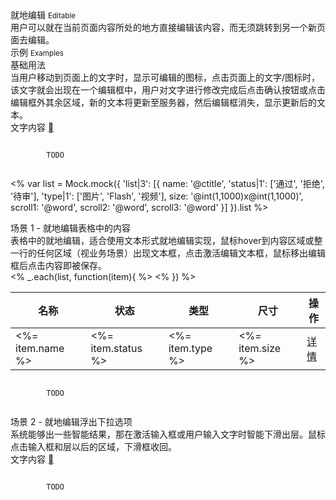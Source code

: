 <div class="mb40">
    <div class="fontsize-20">就地编辑 <small>Editable</small></div>
    <div class="color-999 mt4">用户可以就在当前页面内容所处的地方直接编辑该内容，而无须跳转到另一个新页面去编辑。</div>
</div>

<div class="fontsize-16 mb10">示例 <small>Examples</small></div>

<div class="example">
    <div class="content">
        <div class="content-header">
            <div>基础用法</div>
            <div class="color-999 mt6">当用户移动到页面上的文字时，显示可编辑的图标，点击页面上的文字/图标时，该文字就会出现在一个编辑框中，用户对文字进行修改完成后点击确认按钮或点击编辑框外其余区域，新的文本将更新至服务器，然后编辑框消失，显示更新后的文本。</div>
        </div>
        <div class="content-body">
            <!-- <span bx-name="components/editable">文字内容</span> -->
            <div id="case-base">
                <span>文字内容</span>
                <a href="javascript:;" class="brixfont color-ccc">&#xe604;</a>
                <input value="文字内容" style="display: none;">
            </div>
        </div>
    </div>
    <pre class="example-pre"><code class="hljs html">
        TODO
    </code></pre>
</div>

<% 
    var list = Mock.mock({
        'list|3': [{
            name: '@ctitle',
            'status|1': ['通过', '拒绝', '待审'],
            'type|1': ['图片', 'Flash', '视频'],
            size: '@int(1,1000)x@int(1,1000)',
            scroll1: '@word',
            scroll2: '@word',
            scroll3: '@word'
        }]
    }).list
%>

<div class="example">
    <div class="content">
        <div class="content-header">
            <div>场景 1 - 就地编辑表格中的内容</div>
            <div class="color-999 mt6">表格中的就地编辑，适合使用文本形式就地编辑实现，鼠标hover到内容区域或整一行的任何区域（视业务场景）出现文本框，点击激活编辑文本框，鼠标移出编辑框后点击内容即被保存。</div>
        </div>
        <div class="content-body">
            <table bx-name="components/table" class="table table-hover table-fixed ">
                <thead>
                    <tr>
                        <th class="nowrap">名称</th>
                        <th class="nowrap">状态</th>
                        <th class="nowrap">类型</th>
                        <th class="nowrap">尺寸</th>
                        <th class="nowrap">操作</th>
                    </tr>
                </thead>
                <tbody>
                    <% _.each(list, function(item){ %>
                    <tr>
                        <td class="nowrap ellipsis">
                            <span bx-name="components/editable"><%= item.name %></span>
                        </td>
                        <td class="nowrap ellipsis">
                            <span bx-name="components/editable"><%= item.status %></span>
                        </td>
                        <td class="nowrap ellipsis">
                            <span bx-name="components/editable"><%= item.type %></span>
                        </td>
                        <td class="nowrap ellipsis">
                            <span bx-name="components/editable"><%= item.size %></span>
                        </td>
                        <td>
                            <div class="operation">
                                <a href="javascript: void(0);">详情</a>
                            </div>
                        </td>
                    </tr>
                    <% }) %>
                </tbody>
            </table>
        </div>
    </div>
    <pre class="example-pre"><code class="hljs html">
        TODO
    </code></pre>
</div>
<div class="example">
    <div class="content">
        <div class="content-header">
            <div>场景 2 - 就地编辑浮出下拉选项</div>
            <div class="color-999 mt6">系统能够出一些智能结果，那在激活输入框或用户输入文字时智能下滑出层。鼠标点击输入框和层以后的区域，下滑框收回。</div>
        </div>
        <div class="content-body">
            <div id="case-2">
                <span>文字内容</span>
                <a href="javascript:;" class="brixfont color-ccc">&#xe604;</a>
                <div class="suggestwrapper" style="display: none;">
                    <input bx-name="components/suggest" value="文字内容">
                </div>
            </div>
        </div>
    </div>
    <pre class="example-pre"><code class="hljs html">
        TODO
    </code></pre>
</div>

<script>
    require(['css!spec.components/searchbox/searchbox.css'])
    require(['brix/loader', 'jquery', 'underscore', 'mock'], function(Loader, $,_, Mock) {
        (function(argument) {
            var wrapper = $('#case-base')
            var span = wrapper.find('span')
            var a = wrapper.find('a')
            var input = wrapper.find('input')
            a.on('click', function() {
                a.hide(), span.hide(), input.show().focus()
            })
            input
                .on('blur', function() {
                    a.show(), span.show(), input.hide()
                })
                .on('keydown', function(event) {
                    if (event.which === 13 || event.which === 27) {
                        a.show(), span.show(), input.hide()
                    }
                    span.text(input.val())
                })
        })();
        (function(argument) {
            var wrapper = $('#case-2')
            var span = wrapper.find('span')
            var a = wrapper.find('a')
            var suggestwrapper = wrapper.find('.suggestwrapper')
            var input = wrapper.find('input')
            a.on('click', function() {
                a.hide(), span.hide(), suggestwrapper.show(), input.focus()
            })
            Loader.boot(function() {
                Loader.query(input).on('change.suggest.done', function() {
                    a.show(), span.show(), suggestwrapper.hide(), span.text(input.val())
                })
            })
        })();

        Loader.boot(done)
        function done() {
            var data = Mock.mock({
                'list|100': ['@NAME', '@NATURAL(1,1000000)', '@CWORD(5,10)']
            }).list
            var suggests = Loader.query('components/suggest')
            _.each(suggests, function(item, index){
                item.on('change.suggest.input', function(event, value) {
                    if (!$.trim(value)) {
                        item.close()
                        return
                    }
                    item.data(
                        _.filter(data, function(item, index){
                            return ('' + item).toLowerCase().indexOf(value.toLowerCase()) !== -1
                        })
                        .sort(function(a, b) {
                            return ('' + a).toLowerCase().indexOf(value.toLowerCase()) - ('' + b).toLowerCase().indexOf(value.toLowerCase())
                        })
                    )
                })
            })
        }
    })
</script>
